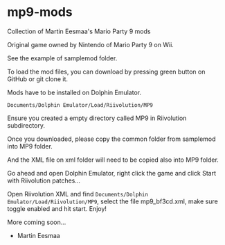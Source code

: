 # mp9-mods

Collection of Martin Eesmaa's Mario Party 9 mods

Original game owned by Nintendo of Mario Party 9 on Wii.

See the example of samplemod folder.

To load the mod files, you can download by pressing green button on GitHub
or git clone it.

Mods have to be installed on Dolphin Emulator.

```
Documents/Dolphin Emulator/Load/Riivolution/MP9
```

Ensure you created a empty directory called MP9 in Riivolution subdirectory.

Once you downloaded, please copy the common folder from samplemod into MP9 folder.

And the XML file on xml folder will need to be copied also into MP9 folder.

Go ahead and open Dolphin Emulator, right click the game and click Start with Riivolution patches...

Open Riivolution XML and find `Documents/Dolphin Emulator/Load/Riivolution/MP9`, select the file mp9_bf3cd.xml, make sure toggle enabled and hit start. Enjoy!

More coming soon...

- Martin Eesmaa